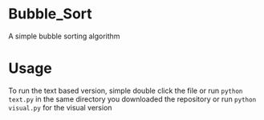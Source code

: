 # Bubble_Sort
A simple bubble sorting algorithm

# Usage
To run the text based version, simple double click the file or run `python text.py` in the same directory you downloaded the repository
or run `python visual.py` for the visual version


